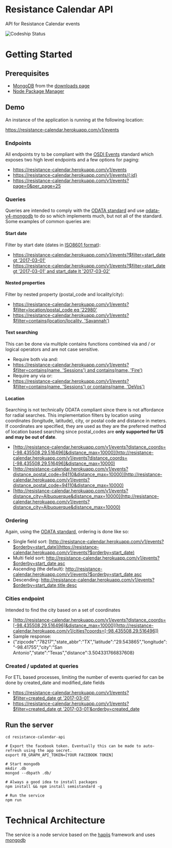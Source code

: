 # Resistance Calendar API

API for Resistance Calendar events

![Codeship Status](https://codeship.com/projects/14cd3280-e2a5-0134-1b72-664f30205a5b/status?branch=master)

# Getting Started

## Prerequisites

* [MongoDB](https://www.mongodb.com) from the [downloads page](https://www.mongodb.com/download-center?jmp=nav#community)
* [Node Package Manager](https://www.npmjs.com)

## Demo

An instance of the application is running at the following location:

https://resistance-calendar.herokuapp.com/v1/events

### Endpoints

All endpoints try to be compliant with the [OSDI Events](https://opensupporter.github.io/osdi-docs/events.html) standard which exposes two high level endpoints and a few options for paging:
* https://resistance-calendar.herokuapp.com/v1/events
* https://resistance-calendar.herokuapp.com/v1/events/{:id}
* https://resistance-calendar.herokuapp.com/v1/events?page=0&per_page=25

### Queries

Queries are intended to comply with the [ODATA standard](http://docs.oasis-open.org/odata/odata/v4.0/errata03/os/complete/part2-url-conventions/odata-v4.0-errata03-os-part2-url-conventions-complete.html) and use [odata-v4-mongodb](https://github.com/jaystack/odata-v4-mongodb) to do so which implements much, but not all of the standard. Some examples of common queries are:

#### Start date
Filter by start date (dates in [ISO8601 format](https://en.wikipedia.org/wiki/ISO_8601)):
* [https://resistance-calendar.herokuapp.com/v1/events?$filter=start_date gt '2017-03-01'](https://resistance-calendar.herokuapp.com/v1/events?$filter=start_date%20gt%20'2017-03-01')
* [https://resistance-calendar.herokuapp.com/v1/events?$filter=start_date gt '2017-03-01' and start_date lt '2017-03-02' ](https://resistance-calendar.herokuapp.com/v1/events?$filter=start_date%20gt%20'2017-03-01'%20and%20start_date%20lt%20'2017-03-02')

#### Nested properties
Filter by nested property (postal_code and locality/city):
* [https://resistance-calendar.herokuapp.com/v1/events?$filter=location/postal_code eq '22980'](https://resistance-calendar.herokuapp.com/v1/events?$filter=location/postal_code%20eq%20'22980')
* [https://resistance-calendar.herokuapp.com/v1/events?$filter=contains(location/locality, 'Savannah')](https://resistance-calendar.herokuapp.com/v1/events?$filter=contains%28location/locality,%20'Savannah'%29)

#### Text searching
This can be done via multiple contains functions combined via and / or logical operators and are not case sensitive.
* Require both via and:
 * [https://resistance-calendar.herokuapp.com/v1/events?$filter=contains(name, 'Sessions') and contains(name, 'Fire')](https://resistance-calendar.herokuapp.com/v1/events?$filter=contains%28name,%20%27Sessions%27%29%20and%20contains%28name,%20%27Fire%27%29)
* Require any via or:
 * [https://resistance-calendar.herokuapp.com/v1/events?$filter=contains(name, 'Sessions') or contains(name, 'DeVos')](https://resistance-calendar.herokuapp.com/v1/events?$filter=contains%28name,%20%27Sessions%27%29%20or%20contains%28name,%20%27DeVos%27%29)

#### Location
Searching is not technically ODATA compliant since there is not affordance for radial searches. This implementation filters by location using coordinates (longitude, latitude), city, or postal code and distance in meters. If coordinates are specified, they are used as they are the preferred method of location based searching since postal_codes are **only supported for US and may be out of date**.
* [http://resistance-calendar.herokuapp.com/v1/events?distance_coords=[-98.435508,29.516496]&distance_max=10000](http://resistance-calendar.herokuapp.com/v1/events?distance_coords=[-98.435508,29.516496]&distance_max=10000)
* [http://resistance-calendar.herokuapp.com/v1/events?distance_postal_code=94110&distance_max=10000](http://resistance-calendar.herokuapp.com/v1/events?distance_postal_code=94110&distance_max=10000)
* [http://resistance-calendar.herokuapp.com/v1/events?distance_city=Albuquerque&distance_max=10000](http://resistance-calendar.herokuapp.com/v1/events?distance_city=Albuquerque&distance_max=10000)

### Ordering

Again, using the [ODATA standard](http://www.odata.org/documentation/odata-version-2-0/uri-conventions/), ordering is done like so:

* Single field sort: [http://resistance-calendar.herokuapp.com/v1/events?$orderby=start_date](https://resistance-calendar.herokuapp.com/v1/events?$orderby=start_date)
* Multi field sort: [http://resistance-calendar.herokuapp.com/v1/events?$orderby=start_date asc](https://resistance-calendar.herokuapp.com/v1/events?$orderby=start_date,title)
* Ascending (the default): [http://resistance-calendar.herokuapp.com/v1/events?$orderby=start_date asc](https://resistance-calendar.herokuapp.com/v1/events?$orderby=start_date%20asc)
* Descending: [http://resistance-calendar.herokuapp.com/v1/events?$orderby=start_date,title desc](https://resistance-calendar.herokuapp.com/v1/events?$orderby=start_date,title%20desc)

### Cities endpoint

Intended to find the city based on a set of coordinates
* [http://resistance-calendar.herokuapp.com/v1/events?distance_coords=[-98.435508,29.516496]&distance_max=10000](http://resistance-calendar.herokuapp.com/v1/cities?coords=[-98.435508,29.516496])
* Sample response:
* {"zipcode":"78217","state_abbr":"TX","latitude":"29.543865","longitude":"-98.41755","city":"San Antonio","state":"Texas","distance":3.504331766837608}

### Created / updated at queries

For ETL based processes, limiting the number of events queried for can be done by created_date and modified_date fields

* [https://resistance-calendar.herokuapp.com/v1/events?$filter=created_date gt '2017-03-01'](https://resistance-calendar.herokuapp.com/v1/events?$filter=created_date%20gt%20'2017-03-01')
* [https://resistance-calendar.herokuapp.com/v1/events?$filter=created_date gt '2017-03-01'&orderby=created_date](https://resistance-calendar.herokuapp.com/v1/events?$filter=created_date%20gt%20'2017-03-01'&orderby=created_date)

## Run the server
```
cd resistance-calendar-api

# Export the facebook token. Eventually this can be made to auto-refresh using the app secret.
export FB_GRAPH_API_TOKEN=[YOUR FACEBOOK TOKEN]

# Start mongodb
mkdir .db
mongod --dbpath .db/

# Always a good idea to install packages
npm install && npm install semistandard -g

# Run the service
npm run
```

# Technical Architecture

The service is a node service based on the [hapijs](https://hapijs.com) framework and uses [mongodb](https://www.mongodb.com/)
